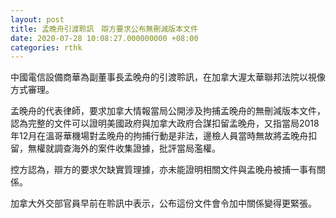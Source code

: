 ```yaml
---
layout: post
title: 孟晚舟引渡聆訊　辯方要求公布無刪減版本文件
date: 2020-07-28 10:08:27.000000000 +08:00
categories: rthk
---
```


中國電信設備商華為副董事長孟晚舟的引渡聆訊，在加拿大渥太華聯邦法院以視像方式審理。

孟晚舟的代表律師，要求加拿大情報當局公開涉及拘捕孟晚舟的無刪減版本文件，認為完整的文件可以證明美國政府與加拿大政府合謀扣留孟晚舟，又指當局2018年12月在溫哥華機場對孟晚舟的拘捕行動是非法，邊檢人員當時無故將孟晚舟扣留，無權就調查海外的案件收集證據，批評當局濫權。

控方認為，辯方的要求欠缺實質理據，亦未能證明相關文件與孟晚舟被捕一事有關係。

加拿大外交部官員早前在聆訊中表示，公布這份文件會令加中關係變得更緊張。
